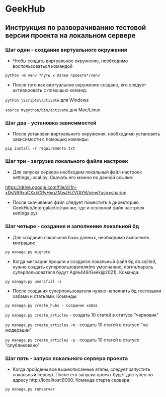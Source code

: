 # GeekHub

## Инструкция по разворачиванию тестовой версии проекта на локальном сервере

### Шаг один - создание виртуального окружения

* Чтобы создать виртуальное окружение, необходимо воспользоваться командой

`python -m venv *путь к папке проекта*/venv`

* После того как виртуальное окружение создано, его следует активировать с помощью команд:

`python \Scripts\activate` для Windows

`source mypython/bin/activate` для Mac/Linux


### Шаг два - установка зависимостей

* После установки виртуального окружения, необходимо установить зависимости с помощью команды:

`pip install -r requirements.txt`

### Шаг три - загрузка локального файла настроек

* Для запуска сервера необходим локальный файл настроек settings_local.py. Скачать его можно по данной ссылке:

https://drive.google.com/file/d/1n-xDsNR9xoCXxkCRyHvqZMwJFiZVfAYB/view?usp=sharing

* После скачивания файл следует поместить в директорию GeekHub/intergalactic(там же, где и основной файл настроек settings.py)

### Шаг четыре - создание и заполнение локальной бд

* Для создания локальной базы данных, необходимо выполнить миграции:

`py manage.py migrate`

* Когда миграции прошли и создался локальный файл бд db.sqlite3, нужно создать суперпользователя(по умолчанию, логин/пароль суперпользователя будут Agile449/Geek@2021). Команда:

`py manage.py usersfill -s`

* После создания суперпользователя нужно наполнить бд тестовыми хабами и статьями. Команды:

`py manage.py create_hubs - создание хабов`

`py manage.py create_articles` - создать 10 статей в статусе "черновик"

`py manage.py create_articles -m` - создать 10 статей в статусе "на модерации"

`py manage.py create_articles -p` - создать 10 статей в статусе "опубликовано"


### Шаг пять - запуск локального сервера проекта

* Когда пройдены все вышеописанные этапы, следует запустить локальный сервер. После его запуска проект будет доступен по адресу http://localhost:8000. Команда старта сервера:

`py manage.py runserver`
